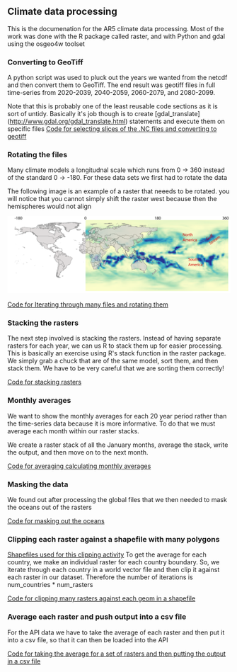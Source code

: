 ## Climate data processing
This is the documenation for the AR5 climate data processing. Most of the work was done with the R package called raster, and with Python and gdal using the osgeo4w toolset

### Converting to GeoTiff
A python script was used to pluck out the years we wanted from the netcdf and then convert them to GeoTiff. The end result was geotiff files in full time-series from 2020-2039, 2040-2059, 2060-2079, and 2080-2099. 

Note that this is probably one of the least reusable code sections as it is sort of untidy. Basically it's job though is to create [gdal_translate] (http://www.gdal.org/gdal_translate.html) statements and execute them on specific files
[Code for selecting slices of the .NC files and converting to geotiff ](https://github.com/deriggi/AR5-World-Bank/blob/master/translate.py)


### Rotating the files
Many climate models a longitudnal scale which runs from 0 -> 360 instead of the standard 0 -> -180. For these data sets we first had to rotate the data

The following image is an example of a raster that neeeds to be rotated. you will notice that you cannot simply shift the raster west because then the hemispheres would not align

![Alt text](images/rotation.png)

[Code for Iterating through many files and rotating them](https://github.com/deriggi/AR5-World-Bank/blob/master/rotateAll.R)

### Stacking the rasters

The next step involved is stacking the rasters. Instead of having separate rasters for each year, we can us R to stack them up for easier processing. This is basically an exercise using R's stack function in the raster package. We simply grab a chuck that are of the same model, sort them, and then stack them. We have to be very careful that we are sorting them correctly!

[Code for stacking rasters](https://github.com/deriggi/AR5-World-Bank/blob/master/rasterStacker.R)

### Monthly averages

We want to show the monthly averages for each 20 year period rather than the time-series data because it is more informative. To do that we must average each month within our raster stacks.

We create a raster stack of all the January months, average the stack, write the output, and then move on to the next month.

[Code for averaging calculating monthly averages](https://github.com/deriggi/AR5-World-Bank/blob/master/monthTrender.R)

### Masking the data

We found out after processing the global files that we then needed to mask the oceans out of the rasters

[Code for masking out the oceans](https://github.com/deriggi/AR5-World-Bank/blob/master/maskOceans.R)

### Clipping each raster against a shapefile with many polygons
[Shapefiles used for this clipping activity](https://www.dropbox.com/sh/i46xxj5g3948hm7/AABVM5XPswWdA6yg8M6kHBnwa?dl=0)
To get the average for each country, we make an individual raster for each country boundary. So, we iterate through each country in a world vector file and then clip it against each raster in our dataset. Therefore the number of iterations is num_countries * num_rasters

[Code for clipping many rasters against each geom in a shapefile](https://github.com/deriggi/AR5-World-Bank/blob/master/countryClipper.py)

### Average each raster and push output into a csv file

For the API data we have to take the average of each raster and then put it into a csv file, so that it can then be loaded into the API

[Code for taking the average for a set of rasters and then putting the output in a csv file](https://github.com/deriggi/AR5-World-Bank/blob/master/averageCalculator.R)
















